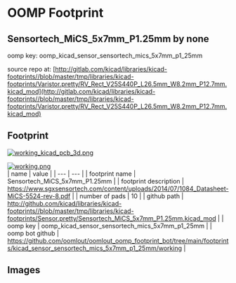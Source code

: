 # OOMP Footprint  
## Sensortech_MiCS_5x7mm_P1.25mm  by none  
  
oomp key: oomp_kicad_sensor_sensortech_mics_5x7mm_p1_25mm  
  
source repo at: [http://gitlab.com/kicad/libraries/kicad-footprints//blob/master/tmp/libraries/kicad-footprints/Varistor.pretty/RV_Rect_V25S440P_L26.5mm_W8.2mm_P12.7mm.kicad_mod](http://gitlab.com/kicad/libraries/kicad-footprints//blob/master/tmp/libraries/kicad-footprints/Varistor.pretty/RV_Rect_V25S440P_L26.5mm_W8.2mm_P12.7mm.kicad_mod)  
## Footprint  
  
[![working_kicad_pcb_3d.png](working_kicad_pcb_3d_600.png)](working_kicad_pcb_3d.png)  
  
[![working.png](working_600.png)](working.png)  
| name | value | 
| --- | --- | 
| footprint name | Sensortech_MiCS_5x7mm_P1.25mm | 
| footprint description | https://www.sgxsensortech.com/content/uploads/2014/07/1084_Datasheet-MiCS-5524-rev-8.pdf | 
| number of pads | 10 | 
| github path | http://github.com/kicad/libraries/kicad-footprints//blob/master/tmp/libraries/kicad-footprints/Sensor.pretty/Sensortech_MiCS_5x7mm_P1.25mm.kicad_mod | 
| oomp key | oomp_kicad_sensor_sensortech_mics_5x7mm_p1_25mm | 
| oomp bot github | https://github.com/oomlout/oomlout_oomp_footprint_bot/tree/main/footprints/kicad_sensor_sensortech_mics_5x7mm_p1_25mm/working | 
## Images  
